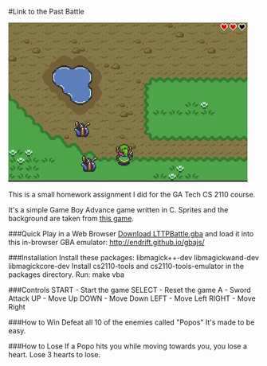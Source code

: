 #Link to the Past Battle

![alt text](https://raw.githubusercontent.com/lukebaggett/Link-to-the-Past-Battle/master/images/gameplay.gif "Gameplay")

This is a small homework assignment I did for the GA Tech CS 2110 course.

It's a simple Game Boy Advance game written in C. Sprites and the background are taken from [this game](https://en.wikipedia.org/wiki/The_Legend_of_Zelda:_A_Link_to_the_Past).

###Quick Play in a Web Browser
[Download LTTPBattle.gba](https://github.com/lukebaggett/Link-to-the-Past-Battle/raw/master/LTTPBattle.gba) and load it into this in-browser GBA emulator: http://endrift.github.io/gbajs/

###Installation
    Install these packages:
      libmagick++-dev libmagickwand-dev libmagickcore-dev
    Install cs2110-tools and cs2110-tools-emulator in the packages directory.
    Run:
      make vba

###Controls
    START - Start the game
    SELECT - Reset the game
    A - Sword Attack
    UP - Move Up
    DOWN - Move Down
    LEFT - Move Left
    RIGHT - Move Right

###How to Win
  Defeat all 10 of the enemies called "Popos"
  It's made to be easy.

###How to Lose
  If a Popo hits you while moving towards you, you lose a heart.
  Lose 3 hearts to lose.

